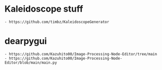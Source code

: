 # Kaleidoscope stuff

    - https://github.com/timbz/KaleidoscopeGenerator

# dearpygui 

    - https://github.com/Kazuhito00/Image-Processing-Node-Editor/tree/main
    - https://github.com/Kazuhito00/Image-Processing-Node-Editor/blob/main/main.py